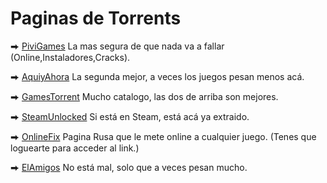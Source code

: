 # Paginas de Torrents

⮕ [PiviGames](https://pivigames.blog/) La mas segura de que nada va a fallar (Online,Instaladores,Cracks).

⮕ [AquiyAhora](https://www.aquiyahorajuegos.net) La segunda mejor, a veces los juegos pesan menos acá.

⮕ [GamesTorrent](https://www.gamestorrents.fm/juegos-pc/) Mucho catalogo, las dos de arriba son mejores.

⮕ [SteamUnlocked](https://steamunlocked.net/) Si está en Steam, está acá ya extraido.

⮕ [OnlineFix](https://online-fix.me/) Pagina Rusa que le mete online a cualquier juego. (Tenes que loguearte para acceder al link.)

⮕ [ElAmigos](https://elamigos.site/) No está mal, solo que a veces pesan mucho.
